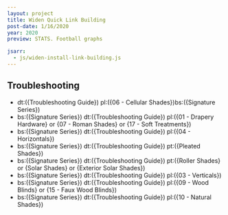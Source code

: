 ```yaml
---
layout: project
title: Widen Quick Link Building
post-date: 1/16/2020
year: 2020
preview: STATS. Football graphs

jsarr:
  - js/widen-install-link-building.js
---
```


<div class="queries">
  <h2>Troubleshooting</h2>
  <ul>
    <li>dt:({Troubleshooting Guide}) pl:({06 - Cellular Shades})bs:({Signature Series})</li>
    <li>bs:({Signature Series}) dt:({Troubleshooting Guide}) pl:({01 - Drapery Hardware} or {07 - Roman Shades} or {17 - Soft Treatments})</li>
    <li>bs:({Signature Series}) dt:({Troubleshooting Guide}) pl:({04 - Horizontals})</li>
    <li>bs:({Signature Series}) dt:({Troubleshooting Guide}) pt:({Pleated Shades})</li>
    <li>bs:({Signature Series}) dt:({Troubleshooting Guide}) pt:({Roller Shades} or {Solar Shades} or {Exterior Solar Shades})</li>
    <li>bs:({Signature Series}) dt:({Troubleshooting Guide}) pl:({03 - Verticals})</li>
    <li>bs:({Signature Series}) dt:({Troubleshooting Guide}) pl:({09 - Wood Blinds} or {15 - Faux Wood Blinds})</li>
    <li>bs:({Signature Series}) dt:({Troubleshooting Guide}) pl:({10 - Natural Shades})</li>
  </ul>

</div>
<div class="widen-quick-links"></div>
  
